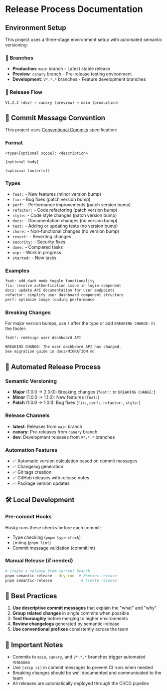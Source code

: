 # Release Process Documentation

## Environment Setup

This project uses a three-stage environment setup with automated semantic versioning:

### 🌿 Branches

- **Production**: `main` branch - Latest stable release
- **Preview**: `canary` branch - Pre-release testing environment  
- **Development**: `V*.*.*` branches - Feature development branches

### 🚀 Release Flow

```
V1.2.3 (dev) → canary (preview) → main (production)
```

## 📝 Commit Message Convention

This project uses [Conventional Commits](https://www.conventionalcommits.org/) specification:

### Format
```
<type>[optional scope]: <description>

[optional body]

[optional footer(s)]
```

### Types
- `feat:` - New features (minor version bump)
- `fix:` - Bug fixes (patch version bump)  
- `perf:` - Performance improvements (patch version bump)
- `refactor:` - Code refactoring (patch version bump)
- `style:` - Code style changes (patch version bump)
- `docs:` - Documentation changes (no version bump)
- `test:` - Adding or updating tests (no version bump)
- `chore:` - Non-functional changes (no version bump)
- `revert:` - Reverting changes
- `security:` - Security fixes
- `done:` - Completed tasks
- `wip:` - Work in progress
- `started:` - New tasks

### Examples
```bash
feat: add dark mode toggle functionality
fix: resolve authentication issue in login component
docs: update API documentation for user endpoints
refactor: simplify user dashboard component structure
perf: optimize image loading performance
```

### Breaking Changes
For major version bumps, use `!` after the type or add `BREAKING CHANGE:` in the footer:

```bash
feat!: redesign user dashboard API

BREAKING CHANGE: The user dashboard API has changed. 
See migration guide in docs/MIGRATION.md
```

## 🔄 Automated Release Process

### Semantic Versioning
- **Major** (1.0.0 → 2.0.0): Breaking changes (`feat!:` or `BREAKING CHANGE:`)
- **Minor** (1.0.0 → 1.1.0): New features (`feat:`)
- **Patch** (1.0.0 → 1.0.1): Bug fixes (`fix:`, `perf:`, `refactor:`, `style:`)

### Release Channels
- **latest**: Releases from `main` branch
- **canary**: Pre-releases from `canary` branch  
- **dev**: Development releases from `V*.*.*` branches

### Automation Features
- ✅ Automatic version calculation based on commit messages
- ✅ Changelog generation
- ✅ Git tags creation
- ✅ GitHub releases with release notes
- ✅ Package version updates

## 🛠️ Local Development

### Pre-commit Hooks
Husky runs these checks before each commit:
- Type checking (`pnpm type-check`)
- Linting (`pnpm lint`) 
- Commit message validation (commitlint)

### Manual Release (if needed)
```bash
# Create a release from current branch
pnpm semantic-release --dry-run  # Preview release
pnpm semantic-release             # Create release
```

## 🎯 Best Practices

1. **Use descriptive commit messages** that explain the "what" and "why"
2. **Group related changes** in single commits when possible
3. **Test thoroughly** before merging to higher environments
4. **Review changelogs** generated by semantic-release
5. **Use conventional prefixes** consistently across the team

## 🚨 Important Notes

- Commits to `main`, `canary`, and `V*.*.*` branches trigger automated releases
- Use `[skip ci]` in commit messages to prevent CI runs when needed
- Breaking changes should be well documented and communicated to the team
- All releases are automatically deployed through the CI/CD pipeline
